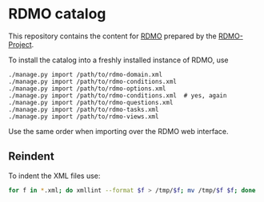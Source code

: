 RDMO catalog
============

This repository contains the content for [RDMO](https://github.com/rdmorganiser/rdmo) prepared by the [RDMO-Project](https://rdmorganiser.github.io).

To install the catalog into a freshly installed instance of RDMO, use

```
./manage.py import /path/to/rdmo-domain.xml
./manage.py import /path/to/rdmo-conditions.xml
./manage.py import /path/to/rdmo-options.xml
./manage.py import /path/to/rdmo-conditions.xml  # yes, again
./manage.py import /path/to/rdmo-questions.xml
./manage.py import /path/to/rdmo-tasks.xml
./manage.py import /path/to/rdmo-views.xml
```

Use the same order when importing over the RDMO web interface.


Reindent
--------

To indent the XML files use:

```bash
for f in *.xml; do xmllint --format $f > /tmp/$f; mv /tmp/$f $f; done
```
